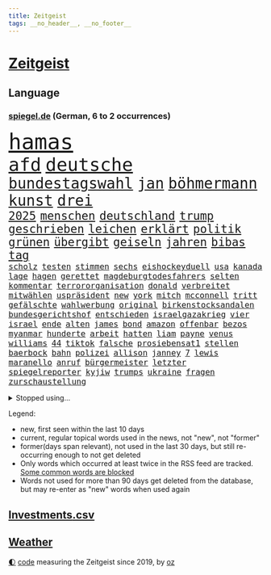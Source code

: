 ```yaml
---
title: Zeitgeist
tags: __no_header__, __no_footer__
---
```


# [Zeitgeist](https://oliz.io/zeitgeist/)

## Language

<h3><a href="https://www.spiegel.de" target="_blank">spiegel.de</a> (German, 6 to 2 occurrences)</h3>
<p style="font-family:monospace">
<span style="font-size:32pt"><a href="news_links.html#hamas" class="current">hamas</a></span>
<br>
<span style="font-size:27pt"><a href="news_links.html#afd" class="current">afd</a></span>
<span style="font-size:27pt"><a href="news_links.html#deutsche" class="current">deutsche</a></span>
<br>
<span style="font-size:22pt"><a href="news_links.html#bundestagswahl" class="current">bundestagswahl</a></span>
<span style="font-size:22pt"><a href="news_links.html#jan" class="current">jan</a></span>
<span style="font-size:22pt"><a href="news_links.html#böhmermann" class="current">böhmermann</a></span>
<span style="font-size:22pt"><a href="news_links.html#kunst" class="current">kunst</a></span>
<span style="font-size:22pt"><a href="news_links.html#drei" class="current">drei</a></span>
<br>
<span style="font-size:17pt"><a href="news_links.html#2025" class="current">2025</a></span>
<span style="font-size:17pt"><a href="news_links.html#menschen" class="current">menschen</a></span>
<span style="font-size:17pt"><a href="news_links.html#deutschland" class="current">deutschland</a></span>
<span style="font-size:17pt"><a href="news_links.html#trump" class="current">trump</a></span>
<span style="font-size:17pt"><a href="news_links.html#geschrieben" class="current">geschrieben</a></span>
<span style="font-size:17pt"><a href="news_links.html#leichen" class="current">leichen</a></span>
<span style="font-size:17pt"><a href="news_links.html#erklärt" class="current">erklärt</a></span>
<span style="font-size:17pt"><a href="news_links.html#politik" class="current">politik</a></span>
<span style="font-size:17pt"><a href="news_links.html#grünen" class="current">grünen</a></span>
<span style="font-size:17pt"><a href="news_links.html#übergibt" class="current">übergibt</a></span>
<span style="font-size:17pt"><a href="news_links.html#geiseln" class="current">geiseln</a></span>
<span style="font-size:17pt"><a href="news_links.html#jahren" class="current">jahren</a></span>
<span style="font-size:17pt"><a href="news_links.html#bibas" class="current">bibas</a></span>
<span style="font-size:17pt"><a href="news_links.html#tag" class="current">tag</a></span>
<br>
<span style="font-size:12pt"><a href="news_links.html#scholz" class="current">scholz</a></span>
<span style="font-size:12pt"><a href="news_links.html#testen" class="current">testen</a></span>
<span style="font-size:12pt"><a href="news_links.html#stimmen" class="current">stimmen</a></span>
<span style="font-size:12pt"><a href="news_links.html#sechs" class="current">sechs</a></span>
<span style="font-size:12pt"><a href="news_links.html#eishockeyduell" class="new">eishockeyduell</a></span>
<span style="font-size:12pt"><a href="news_links.html#usa" class="current">usa</a></span>
<span style="font-size:12pt"><a href="news_links.html#kanada" class="current">kanada</a></span>
<span style="font-size:12pt"><a href="news_links.html#lage" class="current">lage</a></span>
<span style="font-size:12pt"><a href="news_links.html#hagen" class="current">hagen</a></span>
<span style="font-size:12pt"><a href="news_links.html#gerettet" class="current">gerettet</a></span>
<span style="font-size:12pt"><a href="news_links.html#magdeburgtodesfahrers" class="new">magdeburgtodesfahrers</a></span>
<span style="font-size:12pt"><a href="news_links.html#selten" class="current">selten</a></span>
<span style="font-size:12pt"><a href="news_links.html#kommentar" class="current">kommentar</a></span>
<span style="font-size:12pt"><a href="news_links.html#terrororganisation" class="current">terrororganisation</a></span>
<span style="font-size:12pt"><a href="news_links.html#donald" class="current">donald</a></span>
<span style="font-size:12pt"><a href="news_links.html#verbreitet" class="current">verbreitet</a></span>
<span style="font-size:12pt"><a href="news_links.html#mitwählen" class="new">mitwählen</a></span>
<span style="font-size:12pt"><a href="news_links.html#uspräsident" class="current">uspräsident</a></span>
<span style="font-size:12pt"><a href="news_links.html#new" class="current">new</a></span>
<span style="font-size:12pt"><a href="news_links.html#york" class="current">york</a></span>
<span style="font-size:12pt"><a href="news_links.html#mitch" class="new">mitch</a></span>
<span style="font-size:12pt"><a href="news_links.html#mcconnell" class="new">mcconnell</a></span>
<span style="font-size:12pt"><a href="news_links.html#tritt" class="current">tritt</a></span>
<span style="font-size:12pt"><a href="news_links.html#gefälschte" class="current">gefälschte</a></span>
<span style="font-size:12pt"><a href="news_links.html#wahlwerbung" class="new">wahlwerbung</a></span>
<span style="font-size:12pt"><a href="news_links.html#original" class="current">original</a></span>
<span style="font-size:12pt"><a href="news_links.html#birkenstocksandalen" class="new">birkenstocksandalen</a></span>
<span style="font-size:12pt"><a href="news_links.html#bundesgerichtshof" class="current">bundesgerichtshof</a></span>
<span style="font-size:12pt"><a href="news_links.html#entschieden" class="current">entschieden</a></span>
<span style="font-size:12pt"><a href="news_links.html#israelgazakrieg" class="current">israelgazakrieg</a></span>
<span style="font-size:12pt"><a href="news_links.html#vier" class="current">vier</a></span>
<span style="font-size:12pt"><a href="news_links.html#israel" class="current">israel</a></span>
<span style="font-size:12pt"><a href="news_links.html#ende" class="current">ende</a></span>
<span style="font-size:12pt"><a href="news_links.html#alten" class="current">alten</a></span>
<span style="font-size:12pt"><a href="news_links.html#james" class="current">james</a></span>
<span style="font-size:12pt"><a href="news_links.html#bond" class="current">bond</a></span>
<span style="font-size:12pt"><a href="news_links.html#amazon" class="current">amazon</a></span>
<span style="font-size:12pt"><a href="news_links.html#offenbar" class="current">offenbar</a></span>
<span style="font-size:12pt"><a href="news_links.html#bezos" class="current">bezos</a></span>
<span style="font-size:12pt"><a href="news_links.html#myanmar" class="current">myanmar</a></span>
<span style="font-size:12pt"><a href="news_links.html#hunderte" class="current">hunderte</a></span>
<span style="font-size:12pt"><a href="news_links.html#arbeit" class="current">arbeit</a></span>
<span style="font-size:12pt"><a href="news_links.html#hatten" class="current">hatten</a></span>
<span style="font-size:12pt"><a href="news_links.html#liam" class="current">liam</a></span>
<span style="font-size:12pt"><a href="news_links.html#payne" class="current">payne</a></span>
<span style="font-size:12pt"><a href="news_links.html#venus" class="new">venus</a></span>
<span style="font-size:12pt"><a href="news_links.html#williams" class="current">williams</a></span>
<span style="font-size:12pt"><a href="news_links.html#44" class="current">44</a></span>
<span style="font-size:12pt"><a href="news_links.html#tiktok" class="current">tiktok</a></span>
<span style="font-size:12pt"><a href="news_links.html#falsche" class="current">falsche</a></span>
<span style="font-size:12pt"><a href="news_links.html#prosiebensat1" class="new">prosiebensat1</a></span>
<span style="font-size:12pt"><a href="news_links.html#stellen" class="current">stellen</a></span>
<span style="font-size:12pt"><a href="news_links.html#baerbock" class="current">baerbock</a></span>
<span style="font-size:12pt"><a href="news_links.html#bahn" class="current">bahn</a></span>
<span style="font-size:12pt"><a href="news_links.html#polizei" class="current">polizei</a></span>
<span style="font-size:12pt"><a href="news_links.html#allison" class="current">allison</a></span>
<span style="font-size:12pt"><a href="news_links.html#janney" class="new">janney</a></span>
<span style="font-size:12pt"><a href="news_links.html#7" class="current">7</a></span>
<span style="font-size:12pt"><a href="news_links.html#lewis" class="current">lewis</a></span>
<span style="font-size:12pt"><a href="news_links.html#maranello" class="current">maranello</a></span>
<span style="font-size:12pt"><a href="news_links.html#anruf" class="current">anruf</a></span>
<span style="font-size:12pt"><a href="news_links.html#bürgermeister" class="current">bürgermeister</a></span>
<span style="font-size:12pt"><a href="news_links.html#letzter" class="current">letzter</a></span>
<span style="font-size:12pt"><a href="news_links.html#spiegelreporter" class="current">spiegelreporter</a></span>
<span style="font-size:12pt"><a href="news_links.html#kyjiw" class="current">kyjiw</a></span>
<span style="font-size:12pt"><a href="news_links.html#trumps" class="current">trumps</a></span>
<span style="font-size:12pt"><a href="news_links.html#ukraine" class="current">ukraine</a></span>
<span style="font-size:12pt"><a href="news_links.html#fragen" class="current">fragen</a></span>
<span style="font-size:12pt"><a href="news_links.html#zurschaustellung" class="new">zurschaustellung</a></span>
</p>
<details>
<summary>Stopped using...</summary>
<p class="former" style="font-size:12pt">
energien(1582) 22(1581) liefert(1581) wichtigste(1581) christoph(1580) gestartet(1580) egal(1579) maßnahme(1579) aufnahmen(1578) bidens(1578) flugzeuge(1578) strafen(1578) verschiedene(1578) xi(1578) englische(1577) entgegen(1577) gereist(1577) meldete(1577) nachruf(1577) nahmen(1577) software(1577) elfmeter(1576) erfahrungen(1576) fahrt(1576) obama(1576) opposition(1576) polizeieinsatz(1576) verstorbenen(1576) vorwurf(1576) 400(1575) bundesamt(1575) entschädigung(1575) erinnerungen(1575) geboren(1575) kamera(1575) niederländische(1575) sicherheitsbehörden(1575) theater(1575) tobt(1575) zeugen(1575) 2022(1574) anwälte(1574) beschimpft(1574) geholt(1574) george(1574) vermeiden(1574) ausschreitungen(1573) babys(1573) blieben(1573) erdoğan(1573) forderte(1573) san(1573) beginnen(1572) beweisen(1572) innenministerium(1572) kritische(1572) plädiert(1572) verlegt(1572) allianz(1571) armut(1571) langer(1571) bull(1570) drastisch(1570) lügen(1570) verdienen(1570) mediziner(1569) nutzte(1569) aufgehoben(1568) kölner(1568) absage(1567) ausbau(1567) geschossen(1567) heil(1567) büro(1566) hölle(1566) schnellen(1566) härter(1564) spaß(1564) fit(1563) senkt(1563) kommende(1562) brite(1561) eklat(1561) gering(1561) olympische(1561) spanische(1561) störung(1559) überholt(1558) empfängt(1557) einschätzung(1556) kooperation(1556) landete(1555) steffen(1555) anzeichen(1554) überschwemmungen(1554) königin(1553) kontakt(1547) iranischen(1546) retter(1546) istanbul(1545) geblieben(1537) überfall(1532) überfordert(1530) ungewöhnlichen(1521) rakete(1520) rache(1519) sammeln(1519) ausweg(1500) wetterdienst(1489) öffnet(1463) expräsidenten(1454) belästigung(1450) zusammenbruch(1438) gebeten(1398) mitverantwortlich(1396) jahresende(1337) kuriose(1278) erfolgreichste(1276) wellen(1276) schwarz(1262) king(1251) schlafen(1246) einschätzungen(1201) russisches(1182) tradition(1165) seltene(1157) innenministerin(1151) brennt(1150) öffentlichrechtlichen(1147) geheimdienst(1146) faeser(1135) nancy(1135) aufgestellt(1129) verschwinden(1123) schwieriger(1113) spielern(1109) geschenk(1104) helikopter(1102) einheit(1098) positiven(1087) jennifer(1069) gelöst(1068) lücken(1066) nebenbei(1059) eingetroffen(1055) rezession(1051) spart(1041) jack(1012) dahin(1004) prominenten(994) titelverteidiger(982) irans(972) sexuell(968) grün(957) schließlich(957) 16jähriger(943) vizekanzler(903) professor(901) 05(899) träumt(892) tagelang(889) spionage(886) kommunikation(883) gerechtfertigt(878) kollege(860) überraschenden(848) ignoriert(842) beantragen(819) ulm(816) ig(812) metall(812) einstige(804) kommentiert(796) steigern(793) strafanzeige(791) reisende(790) gelegenheit(782) gekündigt(781) opfers(778) kieler(771) solcher(758) 18jähriger(754) springen(753) emotionale(752) leon(738) startups(734) filmen(729) rechtsaußen(723) zuckerberg(719) zogen(700) älteren(691) sommerspielen(676) arten(668) glas(668) zeuge(666) zurückgetreten(662) fisch(653) urlauber(652) trikot(648) erforscht(645) rad(641) berühmtesten(636) überfahren(636) diebstahl(634) seltsame(633) ereignis(628) sandra(611) lukas(604) qualität(604) drastische(602) verriet(594) vertreten(593) quellen(586) preiserhöhung(584) warnungen(582) diskriminierung(568) aufgrund(562) froh(556) wegovy(556) vergangene(552) albtraum(546) seltener(542) ausnahmezustand(540) erschweren(536) genossen(532) sprachen(532) us(530) jubeln(521) technisch(519) spdgeneralsekretär(510) attentäter(503) boeing(503) ausbruch(497) oppositionspolitiker(495) harsche(494) eröffnung(491) veröffentlichung(482) taucht(481) tennisspieler(476) unterscheidet(472) mancherorts(464) neonazis(461) wild(459) mohammad(455) flensburg(454) positioniert(454) kulturszene(447) usschauspieler(445) geiselnahme(444) verschaffen(435) verspätung(420) vereidigt(419) beleidigungen(415) stoffe(411) heimischen(410) rauch(405) giftige(404) stürmt(404) politischer(403) anzugreifen(401) zurückgewiesen(401) luxemburg(398) toni(394) spekulationen(392) brandenburgischen(391) rammte(391) ruiniert(390) hollywoods(388) seoul(387) normalerweise(385) mittleren(372) dreharbeiten(369) zweieinhalb(366) ball(363) macher(362) bunte(359) sophie(359) asien(357) gesichtet(356) karriereende(355) manipulation(355) stützt(355) zerlegt(352) weichen(351) fertig(348) riesiger(344) klette(341) 58(340) bewerben(340) bedankt(338) auslöser(337) oberpfalz(336) betrunken(335) legten(335) tvshow(334) mitspieler(333) rechtslage(331) sophia(331) agenda(330) höchstwert(329) major(329) fing(328) philosophie(328) kaputt(325) bundesland(324) halbzeit(324) singapur(320) abgrund(316) fastfoodkette(315) geschoben(310) rügen(309) zusätzlichen(309) anwesen(303) ernannt(303) tennisspielerin(302) boykottieren(301) objekt(301) verschleppten(301) ausprobiert(300) louis(299) schlimmsten(299) billionen(298) potenzial(297) bürgerkrieg(295) denkbar(295) toren(294) hunderttausenden(292) ostküste(291) sparkurs(291) steine(291) häufen(287) rechnung(287) wahlkampfauftritt(286) telekom(285) ausfall(284) christopher(283) unterschätzen(283) aufhebung(282) chrupalla(280) attackierte(277) nadal(277) rafael(277) ungewollt(277) stephen(276) attentats(275) kontrollen(274) ausgebremst(271) anlegen(270) bande(270) sportwissenschaftler(269) asche(267) kugeln(266) meinungsfreiheit(265) spielerinnen(261) einsätze(259) mitstreiter(258) aufkommen(257) gewusst(257) heimatstadt(256) stiegen(256) grünenvorsitzende(255) gefährliches(253) genauen(253) schütze(251) übel(251) kulturschaffende(250) mächtig(250) umständen(250) vorgeschichte(250) hilton(249) jubel(247) kreisen(246) wählte(246) zelebriert(246) ältesten(246) grand(245) weicht(245) kryptowährungen(244) matthew(244) türkischer(242) trainierte(241) esken(240) glaubte(240) kurse(239) feuerwerkskörper(238) blitzeinschlag(237) kürt(236) laufbahn(236) sonja(236) kreative(235) sätzen(234) fassung(233) polizeigewalt(233) komplex(232) love(231) papa(231) hartnäckig(228) löwen(228) 28jähriger(226) bitcoin(226) kurioser(226) donau(225) angelina(223) bleibe(223) vorsichtig(223) weltraum(223) diesel(222) sprengung(222) strategien(222) netflixdoku(220) umgesetzt(220) winslet(219) hollywoodstars(218) gewaltvorwürfen(215) ausgewertet(214) attestiert(212) mcdonald's(212) gefilmt(211) music(210) militärexperte(209) mittelschicht(209) jong(208) miriam(208) lebe(207) rico(207) saskia(206) untergrund(206) erkrankungen(205) präsidentschaft(204) ran(203) inlandsgeheimdienst(202) zerstörten(202) enger(201) küren(200) siebte(200) trauma(198) waggon(198) ausgeschieden(196) pennsylvania(196) kriselnde(195) fritz(194) gewütet(194) drehen(191) bundesnetzagentur(188) sprengstoff(188) stechen(187) wettert(187) konkret(186) radio(186) absolviert(185) 36jährige(184) kanzlerkandidatin(184) momentan(184) redete(183) schau(182) pitzke(181) weiblichen(180) befeuert(178) datum(178) geheimen(178) geknackt(177) wissenschaftlich(177) mittag(176) rückschläge(176) schadstoffe(176) trübt(176) geheimdienste(174) unterirdische(174) kalifornischen(172) nordkoreanischen(172) ehrlich(171) erfunden(171) zeitreise(171) maduro(170) preisgeld(170) nicolás(169) venezuelas(169) karlsruher(168) ozempic(168) grausiger(165) tvrechte(164) nämlich(163) khan(162) straflager(162) weiterarbeiten(162) 82(161) konkretisiert(161) schlimmeres(161) 48jährige(160) drohender(160) kapitol(160) abschuss(159) kapital(159) kanal(158) nick(156) plante(156) sahen(156) busunfall(155) fotograf(155) geschaffen(155) stromversorgung(154) ungewissen(154) organisierte(153) polizeikräfte(153) südlibanon(153) harren(152) hassnachrichten(152) müde(152) aken(151) osaka(151) bekämpft(149) dürren(148) parteichefin(148) speziellen(148) bezwingt(147) ratlos(147) versteckte(146) öltanker(146) inneren(145) lehramt(145) mine(145) verlängerte(145) with(145) andernfalls(144) ausprobieren(144) hochverrats(144) wolfsburger(144) reiner(143) verrückte(143) prominenter(142) telegram(142) eingestuft(141) fahrlässiger(141) festgehalten(141) fremder(141) aleksandar(140) bernhard(139) hofiert(139) sonderermittler(139) tausendmal(139) raumfahrtunternehmen(138) zeitung(138) überstand(138) einkaufen(137) flüchtlingspolitik(137) brantner(136) caren(136) größtem(135) konzentrieren(135) meinungsbeitrag(134) wirtschaftlichen(134) gisèle(133) liebesbrief(133) barnier(131) biathlon(131) schlüssel(131) böden(130) erschütternde(130) echtes(129) priester(129) versammlung(129) avignon(128) pelicot(128) räumte(128) altersgruppe(127) doppelpack(127) begrüßt(126) fotografin(126) goretzka(126) interessant(126) podest(126) rollstuhlfahrer(126) saisonsieg(126) studiert(126) verteidigungsausgaben(126) denke(125) dreieck(125) hill(125) weh(125) kräften(124) spiegelt(124) jets(123) geladen(122) rasante(122) libanesische(121) überwachungskamera(121) ruinen(120) südlich(120) exemplar(119) intervention(119) roger(119) springer(119) bereist(118) bühnen(118) edward(118) reichten(118) strände(117) hetzer(116) söders(116) grünenchefin(115) umdenken(115) debattieren(114) fokussieren(114) nikolas(114) stellungen(114) tatjana(114) vorsorglich(114) we(114) entdeckten(113) prognostiziert(113) dimensionen(111) houston(111) laute(111) straßburg(111) weltuntergang(111) wucht(111) amtsantritt(110) konten(110) aggressiver(109) bindung(109) klassenzimmer(109) knochen(109) heutzutage(108) paderborn(108) symptome(108) kurskorrektur(107) restaurantbesuch(107) traditionellen(107) waffenarsenal(107) vereint(106) aussuchen(105) korruptionsvorwürfen(105) verhinderten(105) apps(104) beschränken(104) branchenverband(104) ersetzen(104) flügel(104) miersch(104) ungeklärt(104) elektroschrott(103) erkennbar(103) erneuerbaren(103) krankmeldung(102) pfalz(102) sprüchen(102) alleinerziehende(101) gelockt(101) costner(100) krassen(100) meteorologen(100) naiv(100) qualifiziert(100) ausgezahlt(99) aussetzung(99) bundesparteitag(99) costar(99) schulsystem(99) miosga(98) ausziehen(97) kochbuch(97) arztes(96) bürgern(96) gary(96) mehrkosten(96) künftiger(95) schröpfen(95) podolski(94) überholen(94) gesänge(93) hall(93) jinping(93) lys(93) unfällen(93) wunschzettel(93) fsv(92) succession(92) amorim(91) beer(91) demonstrativ(91) deportieren(91) gras(91) schnellsten(91) ausstellung(90) gebühren(90) millionenbetrag(90) veranlasste(90) dreesen(89) festnahm(89) hochschule(89) ikone(89) prowestlichen(89) umgebracht(89) iwf(88) kopfüber(88) pub(88) rüstungsindustrie(88) wohnungstür(88) flusskrebse(87) gastes(87) schienen(87) skistar(87) staatsverschuldung(87) unterschiedlichen(87) vermieter(87) ganges(86) machtlos(86) mitzumischen(86) pyrotechnik(86) ruhen(86) schauspielstar(86) unglaublichen(86) 137(85) alkoholmissbrauch(85) buschfeuer(85) einreiseregeln(85) entschlossen(85) ausländischer(84) bush(84) grätscht(84) nägele(84) schönen(84) teppich(84) bizarr(83) furcht(83) matrix(83) orleans(83) schräge(83) soccer(83) terrorverdächtiger(83) zerschlagen(83) dienste(82) leibwächter(82) nahtlos(82) proiranischen(82) rallye(82) sánchez(82) ungebremst(82) sauberer(81) schulsport(81) überrollte(81) anschaffung(80) cox(80) formuliert(80) kameraden(80) macrons(80) schlauer(80) schmuck(80) stehenden(80) lebensunterhalt(79) polizeieinsätze(79) schweinefleisch(79) barfuß(78) kürzen(78) liz(78) packen(78) spielplan(78) töne(78) wirtschaftsfragen(78) wunderbar(78) endspurt(77) funde(77) mangelhafte(77) puerto(77) renaissance(77) steinwurf(77) weiterkommen(77) eklatante(76) satt(76) schusswaffe(76) facebookmutterkonzern(75) gaël(75) haushaltshilfe(75) hegen(75) regierungsparteien(75) reinigungskraft(75) sportuhren(75) süße(75) abschiedsrede(74) cornelia(74) eystudie(74) fallschirmspringer(74) festung(74) mahnende(74) früchte(73) mutige(73) radikalsten(73) schotte(73) veranstaltungsort(73) erstaunlicher(72) exaußenminister(72) winden(72) elternhaus(71) kilometerhoch(71) museen(71) nahid(71) pompeji(71) raste(71) relativiert(71) silvesternacht(71) taghavi(71) verurteilen(71) bürgermeisterin(70) krankheiten(70) kulisse(70) repräsentantenhaus(70) tarifbeschäftigten(70) tatwerkzeug(70) usrepräsentantenhaus(70) vermuten(70) zielscheibe(70) amtierende(69) ernähren(69) fähigkeit(69) gasindustrie(69) klarheit(69) preissteigerung(69) 57(68) alive(68) explorer(68) helga(68) ray(68) sexiest(68) abholung(67) fire(67) gerangel(67) heller(67) report(67) wal(67) 27jährigen(66) arbeitsgericht(66) geklagt(66) genie(66) stärkung(66) tropfen(66) exrafterroristin(65) luftalarm(65) trio(65) afdparteitag(64) bundesverfassungsgerichts(64) oscarverleihung(64) unbequem(64) verzögerungen(64) ausstattung(63) benedikt(63) ehrlichen(63) erosion(63) früherkennung(63) geheimnisvollen(63) glatt(63) indikator(63) prozentpunkte(63) reedereien(63) sms(63) wichtigstes(63) zusammenstöße(63) chipkonzern(62) halsschmerzen(62) intendantin(62) nordische(62) personalmangel(62) raketenangriffe(62) serienvergewaltiger(62) fasziniert(61) krankheitserreger(61) kühler(61) mcconaughey(61) sammelte(61) direktmandate(60) global(60) lenkrad(60) tyson(60) universums(60) bergleute(59) grohs(59) konkurrentinnen(59) schwarzgelbe(59) stilfontein(59) tumor(59) verschießt(59) wecken(59) zurückhaltender(59) ausgelesen(58) biennale(58) box(58) gelockert(58) liter(58) baumgart(57) jungunternehmen(57) maul(57) meterhohe(57) ruben(57) alkoholsucht(56) einserabitur(56) erfindungen(56) floskel(56) glatteis(56) konklave(56) krawietz(56) nordstreampipelines(56) angebunden(55) begreifen(55) conor(55) geige(55) geleakt(55) kommunizieren(55) mcgregor(55) recherche(55) schraubt(55) stuhl(55) sämtliche(55) veränderten(55) 40000(54) daheim(54) genügend(54) machthabern(54) testflug(54) twitch(54) winterwetter(54) bereitete(53) inseln(53) metachef(53) pipelines(53) schacht(53) falschaussage(52) hedgefondsmanager(52) heiligen(52) hindern(52) lok(52) neuschnee(52) runder(52) schier(52) sicherheitsprobleme(52) soziologin(52) spiekeroog(52) anhören(51) dickicht(51) disstrack(51) einmalig(51) entfacht(51) like(51) maroden(51) rockband(51) schrift(51) universal(51) verlangte(51) weigern(51) boomen(50) geiger(50) neureuther(50) passenden(50) remigration(50) sparer(50) sportstars(50) vinzenz(50) zwischenfällen(50) ärztliche(50) abwerfen(49) beleben(49) ergattern(49) geheimdienstchef(49) limousine(49) rausholen(49) verschleiß(49) 2034(48) furor(48) großbank(48) kreuzbandriss(48) philologenverband(48) rekruten(48) zabrze(48) basteln(47) beruflichem(47) bewusstlos(47) fahrradfahrer(47) handel(47) hofften(47) insider(47) kollidierte(47) megastadt(47) mordkommission(47) rückkehrer(47) schädlicher(47) sukyeol(47) symptomen(47) yoon(47) alphamännchen(46) anschuldigung(46) ausrufung(46) cecilia(46) lippen(46) salzburger(46) wortlaut(46) abgesichert(45) amrum(45) föhr(45) heiligabend(45) marsalek(45) mikrobiologe(45) norweger(45) silvester(45) snapchat(45) brugger(44) favorisiert(44) oppositionspartei(44) ufern(44) verschont(44) windenergie(44) wirtschaftsministerium(44) zurückerobert(44) christ(43) genötigt(43) heeres(43) jahrgänge(43) pensionär(43) scheibe(43) wahlkampfstrategie(43) amazongründer(42) ausgangslage(42) drängte(42) dunkelsten(42) durchgang(42) kriegsrechts(42) zeremonie(42) dauerzustand(41) palast(41) willkürlich(41) dämlich(40) frauenumkleide(40) gittens(40) herzogin(40) rebell(40) timing(40) amnesty(39) fußballweltmeisterschaft(39) rücknahme(39) ökostrom(39) ölpreis(39) demütigung(38) eingefädelt(38) flüchtlingskrise(38) footballstar(38) füllen(38) kelce(38) stollen(38) bauern(37) faz(37) spionageverdacht(37) sterbenden(37) übergangsregierung(37) aussagt(36) bildschirme(36) law(36) lieferung(36) premierministers(36) skrupellose(36) verstörende(36) weihnachtsbaum(36) überstehen(36) bulgarien(35) feuern(35) hot(35) solch(35) unterschlupf(35) auszeichnungen(34) eisbaden(34) gase(34) innovationen(34) foul(33) friends(33) kudrow(33) tankern(33) vergiftet(33) vorsorge(33) überbietet(33) 55jährige(32) aufnimmt(32) chemiewaffen(32) erstmal(32) freeland(32) hopkins(32) hybriden(32) vermeintlichen(32) damaliger(31) doppelleben(31) gewährt(31) importiert(31) lunch(31) superreiche(31) verbrannt(31) anstellen(30) diagnostiziert(30) gestreamt(30) haseloff(30) unbekanntem(30) angelaufen(29) atomausstieg(29) gegenspieler(29) ostdeutschen(29) schreckmoment(29) best(28) haushaltshilfen(28) modularen(28) darlehen(27) demenz(27) gelacht(27) hochtouren(27) markle(27) parteispendentracker(27) pfarrer(27) ölexporte(27) beliebtes(26) oligarchie(26) selbstkritik(26) volks(26) archiv(25) eingesammelt(25) seelsorge(25) vorgabe(25) vorreiter(25) abgebrannt(24) australier(24) grüßt(24) magdeburger(24) reuters(24) rührende(24) sessellift(24) supercup(24) abgeschirmt(23) bo(23) charme(23) islamist(23) kopfschütteln(23) pelicots(23) rechtsextremistisch(23) woanders(23) baustellen(22) dreierkoalition(22) fury(22) komfort(22) machenschaften(22) spiegeltitel(22) spritpreise(22) anführen(21) beerdigungen(21) laura(21) einzuhegen(20) heart(20) persönlichkeiten(20) systematische(20) talente(20) verbannen(20) abgesetzten(19) ernte(19) eröffnungsfeier(19) klassen(19) neujahrsbotschaft(19) schlesinger(19) selbstversuch(19) sicherheitsvorkehrungen(19) skandale(19) versetzt(19) wütende(19) zigarette(19) beschimpfungen(18) durchsuchten(18) tanker(18) entsprechender(17) objekten(17) pforte(17) schauspielstars(17) travel(17) umlaufbahn(17) unterwasserkabel(17) durchwachsen(16) hilary(16) kultstatus(16) sala(16) usmilitärs(16) vorstandsmitglieder(16) abbruch(15) dominierten(15) gesunden(15) schachsuperstar(15) tankers(15) verhaftung(15) zeige(15) böllerverbot(14) fehlgeburt(14) gegnerin(14) gekostet(14) veröffentlichten(14) introvertierte(13) melbourne(13) missionen(13) stromkabel(13) verdiene(13) vereinzelt(13) vietnam(13) engagiert(12) erfreuliche(12) faktenchecks(12) feiermeile(12) frontmann(12) großspenden(12) hassrede(12) hotspots(12) institutionalisierte(12) promille(12) zurückgelassene(12) 500kilometallring(11) buchstaben(11) gesunde(11) harmonisch(11) netzagentur(11) umtausch(11) unverletzt(11)
</p>
</details>
<p>Legend:
<ul>
<li><span class="new">new</span>, first seen within the last 10 days</li>
<li><span class="current">current</span>, regular topical words used in the news, not "new", not "former"</li>
<li><span class="former">former(days span relevant)</span>, not used in the last 30 days, but still re-occurring enough to not get deleted</li>
<li>Only words which occurred at least twice in the RSS feed are tracked. <a href="language/filters.py">Some common words are blocked</a></li>
<li>Words not used for more than 90 days get deleted from the database, but may re-enter as "new" words when used again</li>
</ul>
</p>

## [Investments](investments.html)[.csv](investments.csv)

## [Weather](weather.html)

<footer>
<a href="javascript:toggleTheme()" class="nav">🌓</a>
<a href="https://github.com/ooz/zeitgeist">code</a> measuring the Zeitgeist since 2019, by <a href="https://oliz.io">oz</a>
</footer>
